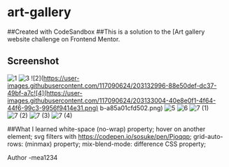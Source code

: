 # art-gallery
##Created with CodeSandbox
##This is a solution to the [Art gallery website challenge on Frontend Mentor. 
##  Screenshot 
![1](https://user-images.githubusercontent.com/117090624/203132925-0aec27a4-6ed2-4ac0-8188-8f8c513064c0.png)
![3](https://user-images.githubusercontent.com/117090624/203132957-1f1f872c-2f38-45a6-8ca0-b5f15322ee4f.png)
![2](https://user-images.githubusercontent.com/117090624/203132996-88e50def-dc37-49bf-a7c![4](https://user-images.githubusercontent.com/117090624/203133004-40e8e0f1-4f64-44f6-99c3-9956f9414e31.png)
b-a85a01cfd502.png)
![5](https://user-images.githubusercontent.com/117090624/203133013-b18332a4-4025-410b-8b6e-5b4e54332de4.png)
![6](https://user-images.githubusercontent.com/117090624/203133037-70503ca9-fa0a-48ba-ac1b-39485b5de385.png)
![7 (1)](https://user-images.githubusercontent.com/117090624/203133061-7195113e-9f17-472f-97c6-bf0b8fef1621.png)
![7 (2)](https://user-images.githubusercontent.com/117090624/203133064-29ff6506-d149-41e1-afed-f0ed9592a1c1.png)
![7 (3)](https://user-images.githubusercontent.com/117090624/203133066-bd603d13-b9c8-4fa6-b4c9-674d4a477dbc.png)
![7 (4)](https://user-images.githubusercontent.com/117090624/203133068-b6aaa82f-39bc-4a89-84ad-0a90e0e0c422.png)

 ##What I learned
    white-space (no-wrap) property;
    hover on another element;
    svg filters with https://codepen.io/sosuke/pen/Pjoqqp;
    grid-auto-rows: (minmax) property; 
    mix-blend-mode: difference CSS property; 
  
   Author -mea1234
